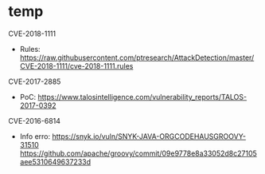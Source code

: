 # temp
CVE-2018-1111
  - Rules: https://raw.githubusercontent.com/ptresearch/AttackDetection/master/CVE-2018-1111/cve-2018-1111.rules

CVE-2017-2885
  - PoC: https://www.talosintelligence.com/vulnerability_reports/TALOS-2017-0392
  
CVE-2016-6814
  - Info erro: https://snyk.io/vuln/SNYK-JAVA-ORGCODEHAUSGROOVY-31510
               https://github.com/apache/groovy/commit/09e9778e8a33052d8c27105aee5310649637233d
